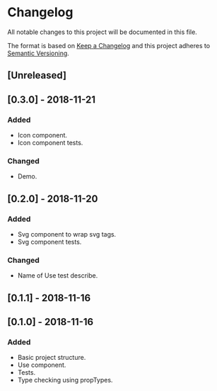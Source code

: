 # Changelog

All notable changes to this project will be documented in this file.

The format is based on [Keep a Changelog](http://keepachangelog.com/en/1.0.0/)
and this project adheres to [Semantic Versioning](http://semver.org/spec/v2.0.0.html).

## [Unreleased]

## [0.3.0] - 2018-11-21
### Added
- Icon component.
- Icon component tests.
### Changed
- Demo.

## [0.2.0] - 2018-11-20
### Added
- Svg component to wrap svg tags.
- Svg component tests.
### Changed
- Name of Use test describe.

## [0.1.1] - 2018-11-16

## [0.1.0] - 2018-11-16

### Added
- Basic project structure.
- Use component.
- Tests.
- Type checking using propTypes.